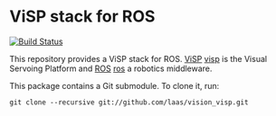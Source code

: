 ViSP stack for ROS
==================

[![Build Status](https://travis-ci.org/laas/vision_visp.png?branch=fuerte)](https://travis-ci.org/laas/vision_visp)

This repository provides a ViSP stack for ROS. [ViSP] [visp] is the
Visual Servoing Platform and [ROS] [ros] a robotics middleware.


This package contains a Git submodule. To clone it, run:

    git clone --recursive git://github.com/laas/vision_visp.git


[visp]: http://www.irisa.fr/lagadic/visp/visp.html
[ros]: http://www.ros.org
